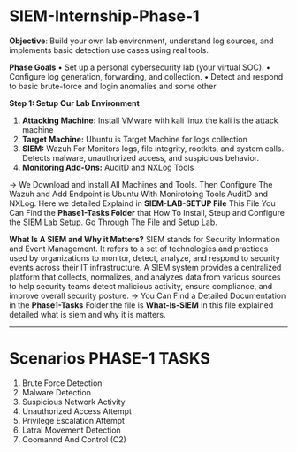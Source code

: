 # SIEM-Internship-Phase-1
**Objective**: Build your own lab environment, understand log sources, and implements basic detection use cases using real tools. 

**Phase Goals**
•	Set up a personal cybersecurity lab (your virtual SOC).
•	Configure log generation, forwarding, and collection. 
•	Detect and respond to basic brute-force and login anomalies and some other 

**Step 1: Setup Our Lab Environment**
1. **Attacking Machine:** Install VMware with kali linux the kali is the attack machine
2. **Target Machine:** Ubuntu is Target Machine for logs collection
3. **SIEM:** Wazuh For Monitors logs, file integrity, rootkits, and system calls.
   Detects malware, unauthorized access, and suspicious behavior.
5. **Monitoring Add-Ons:** AuditD and NXLog Tools

-> We Download and install All Machines and Tools. Then Configure The Wazuh and Add Endpoint is Ubuntu With Monirotoing Tools AuditD and NXLog. Here we detailed Explaind in **SIEM-LAB-SETUP File** This File You Can Find the **Phase1-Tasks Folder** that How To Install, Steup and Configure the SIEM Lab Setup. Go Through The File and Setup Lab. 

**What Is A SIEM and Why it Matters?**
SIEM stands for Security Information and Event Management. It refers to a set of technologies and practices used by organizations to monitor, detect, analyze, and respond to security events across their IT infrastructure. A SIEM system provides a centralized platform that collects, normalizes, and analyzes data from various sources to help security teams detect malicious activity, ensure compliance, and improve overall security posture.
-> You Can Find a Detailed Documentation in the **Phase1-Tasks** Folder the file is **What-Is-SIEM** in this file explained detailed what is siem and why it is matters. 

_________________________________________________________________________________________________

# Scenarios PHASE-1 TASKS

1. Brute Force Detection
2. Malware Detection
3. Suspicious Network Activity
4. Unauthorized Access Attempt
5. Privilege Escalation Attempt
6. Latral Movement Detection
7. Coomannd And Control (C2)










